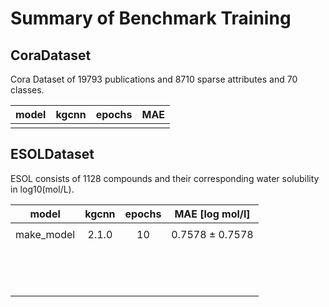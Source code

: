 # Summary of Benchmark Training

## CoraDataset

Cora Dataset of 19793 publications and 8710 sparse attributes and 70 classes.

| model | kgcnn | epochs | MAE | 
| :---: | :---: | :---: | :---: | 
|  |  |  |  | 
## ESOLDataset

ESOL consists of 1128 compounds and their corresponding water solubility in log10(mol/L).

| model | kgcnn | epochs | MAE [log mol/l] | 
| :---: | :---: | :---: | :---: | 
|  |  |  |  | 
| make_model | 2.1.0 | 10 | 0.7578 &pm; 0.7578  | 
|  |  |  |  | 
|  |  |  |  | 
|  |  |  |  | 
|  |  |  |  | 
|  |  |  |  | 
|  |  |  |  | 
|  |  |  |  | 
|  |  |  |  | 
|  |  |  |  | 
|  |  |  |  | 
|  |  |  |  | 
|  |  |  |  | 
|  |  |  |  | 
|  |  |  |  | 

